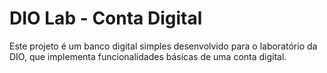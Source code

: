 # DIO Lab - Conta Digital

Este projeto é um banco digital simples desenvolvido para o laboratório da DIO, que implementa funcionalidades básicas de uma conta digital.
